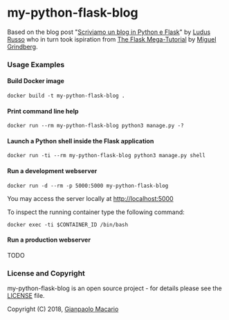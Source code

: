 # my-python-flask-blog

Based on the blog post "[Scriviamo un blog in Python e Flask](https://ludusrusso.cc/2016/12/27/tutorial-flask/)" by [Ludus Russo](https://ludusrusso.cc/) who in turn took ispiration from [The Flask Mega-Tutorial](https://blog.miguelgrinberg.com/post/the-flask-mega-tutorial-part-i-hello-world) by [Miguel Grindberg](https://blog.miguelgrinberg.com/).

### Usage Examples

#### Build Docker image

```shell
docker build -t my-python-flask-blog .
```

#### Print command line help

```shell
docker run --rm my-python-flask-blog python3 manage.py -?
```

#### Launch a Python shell inside the Flask application

```shell
docker run -ti --rm my-python-flask-blog python3 manage.py shell
```

#### Run a development webserver

```shell
docker run -d --rm -p 5000:5000 my-python-flask-blog
```

You may access the server locally at <http://localhost:5000>

To inspect the running container type the following command:

```shell
docker exec -ti $CONTAINER_ID /bin/bash
```

#### Run a production webserver

TODO

### License and Copyright

my-python-flask-blog is an open source project - for details please see the [LICENSE](LICENSE.md) file.

Copyright (C) 2018, [Gianpaolo Macario](https://gmacario.github.io/)

<!-- EOF -->

